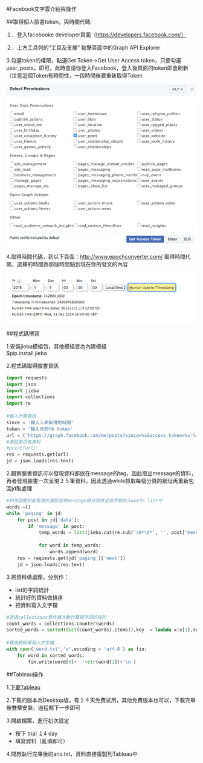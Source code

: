 #Facebook文字雲介紹與操作



##取得個人臉書token，與時間代碼:

１．登入facebooke developer頁面（https://developers.facebook.com/）

２．上方工具列的“工具及支援“ 點擊頁面中的Graph API Explorer

3.勾選token的權限，點選Get Token->Get User Access token，只要勾選user_posts，即可，此時會請你登入Facebook，登入後頁面的token即會刷新（注意這個Token有時間性，一段時間後要重新取得Token

![](https://raw.githubusercontent.com/xxxxsars/Facebook_analysis/master/pic/token_acess.png)


4.取得時間代碼，到以下頁面：http://www.epochconverter.com/ 取得時間代碼，選擇的時間為那個時間點到現在你所發文的內容

![](https://github.com/xxxxsars/Facebook_analysis/blob/master/pic/time.png?raw=true)


##程式碼撰寫

1.安裝jieba模組包，其他模組皆為內建模組   
$pip install jieba
  
  
2.程式碼取得臉書資訊
```python
import requests
import json
import jieba
import collections
import re

#輸入所需資訊
since = '輸入上面取得的時間'
token = '輸入你的fb token'
url = ('https://graph.facebook.com/me/posts?since=%s&access_token=%s'%(since,token))
#測試是否有資料
#print(url)
res = requests.get(url)
jd = json.loads(res.text)

```
2.觀察臉書資訊可以發現資料都放在message的tag，因此取出message的資料，再者發現臉書一次呈現２５筆資料，因此透過while抓取每個分頁的網址再重新包回jd取處理

```python
#利用迴圈抓取每頁的資訊並將message做分詞將全部字詞存入words list中
words =[]
while 'paging' in jd:
    for post in jd['data']:
        if 'message' in post:
            temp_words = list(jieba.cut(re.sub('\W*\d*', '', post['message'])))

            for word in temp_words:
                words.append(word)
    res = requests.get(jd['paging']['next'])
    jd = json.loads(res.text)

```
3.將資料做處理，分別作：
+  list的字詞統計
+  統計好的資料做排序
+  把資料寫入文字檔

```python
#透過collections套件做次數計算與字詞的排列
count_words = collections.Counter(words)
sorted_words = sorted(dict(count_words).items(),key  = lambda x:x[1],reverse = True)

#最後將結果寫入文字檔
with open('word.txt','w',encoding = 'utf-8') as fin:
    for word in sorted_words:
        fin.write(word[0]+' '+str(word[1])+'\n')
```

##Tableau操作

1.[下載Tableau](http://www.tableau.com/zh-cn/downloads/desktop/pc64)  

2.下載的版本為Desktop版，有１４天免費試用，其他免費版本也可以，下載完畢後雙擊安裝，過程都下一步即可

3.開啟檔案，進行初次設定
+  按下 trial １4 day
+  填寫資料（亂填即可）


4.開啟執行完畢後的ans.txt，資料直接複製到Tableau中
